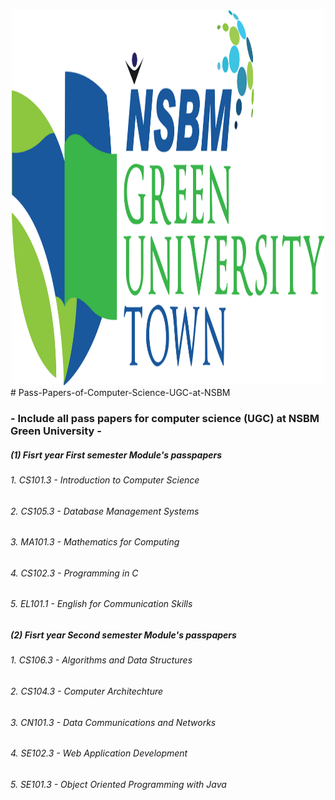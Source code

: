 <center><img src="https://github.com/Nirmana-KAS/Tempate-Photo/blob/main/NSBM%20LOGO.png" alt="NSBM LOGO" width="500" height="600"></center>
# Pass-Papers-of-Computer-Science-UGC-at-NSBM
<h3><b>- Include all pass papers for computer science (UGC) at NSBM Green University -</b></h3>

<h5><b>(1) Fisrt year First semester Module's passpapers</b></h5>
<h6>1. CS101.3 - Introduction to Computer Science</h6>
<h6>2. CS105.3 - Database Management Systems</h6>
<h6>3. MA101.3 - Mathematics for Computing</h6>
<h6>4. CS102.3 - Programming in C</h6>
<h6>5. EL101.1 - English for Communication Skills</h6>

<h5><b>(2) Fisrt year Second semester Module's passpapers</b></h5>
<h6>1. CS106.3 - Algorithms and Data Structures</h6>
<h6>2. CS104.3 - Computer Architechture</h6>
<h6>3. CN101.3 - Data Communications and Networks</h6>
<h6>4. SE102.3 - Web Application Development</h6>
<h6>5. SE101.3 - Object Oriented Programming with Java</h6>
